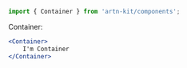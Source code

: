 ```jsx static
import { Container } from 'artn-kit/components';
```

Container:
```jsx
<Container>
    I'm Container
</Container>
```
